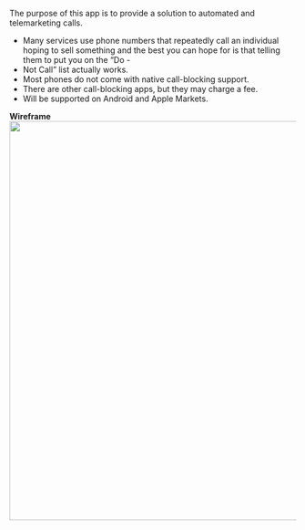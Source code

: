 The purpose of this app is to provide a solution to automated and telemarketing calls.  

- Many services use phone numbers that repeatedly call an individual hoping to sell something and the best you can hope for is that telling them to put you on the “Do -
- Not Call” list actually works.  
- Most phones do not come with native call-blocking support. 
- There are other call-blocking apps, but they may charge a fee. 
- Will be supported on Android and Apple Markets. 

**Wireframe** 
<br>
<img height="700" src="https://i.imgur.com/Si6YL6n.png" />
<br>
